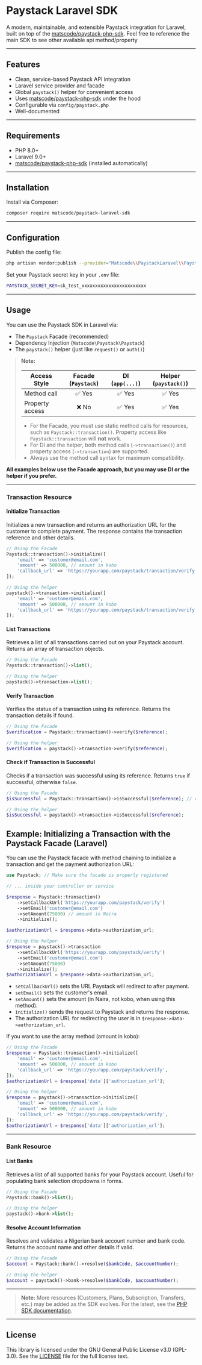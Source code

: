 # Paystack Laravel SDK

A modern, maintainable, and extensible Paystack integration for Laravel, built on top of the [matscode/paystack-php-sdk](https://packagist.org/packages/matscode/paystack-php-sdk). Feel free to reference the main SDK to see other available api method/property

---

## Features

- Clean, service-based Paystack API integration
- Laravel service provider and facade
- Global `paystack()` helper for convenient access
- Uses [matscode/paystack-php-sdk](https://packagist.org/packages/matscode/paystack-php-sdk) under the hood
- Configurable via `config/paystack.php`
- Well-documented

---

## Requirements

- PHP 8.0+
- Laravel 9.0+
- [matscode/paystack-php-sdk](https://packagist.org/packages/matscode/paystack-php-sdk) (installed automatically)

---

## Installation

Install via Composer:

```bash
composer require matscode/paystack-laravel-sdk
```

---

## Configuration

Publish the config file:

```bash
php artisan vendor:publish --provider="Matscode\\PaystackLaravel\\PaystackServiceProvider" --tag="config"
```

Set your Paystack secret key in your `.env` file:

```bash
PAYSTACK_SECRET_KEY=sk_test_xxxxxxxxxxxxxxxxxxxxxxxx
```

---

## Usage

You can use the Paystack SDK in Laravel via:

- The `Paystack` Facade (recommended)
- Dependency Injection (`Matscode\Paystack\Paystack`)
- The `paystack()` helper (just like `request()` or `auth()`)

> **Note:**
>
> | Access Style         | Facade (`Paystack`) | DI (`app(...)`) | Helper (`paystack()`) |
> |---------------------|:------------------:|:---------------:|:--------------------:|
> | Method call         |      ✅ Yes         |      ✅ Yes      |        ✅ Yes         |
> | Property access     |      ❌ No          |      ✅ Yes      |        ✅ Yes         |
>
> - For the Facade, you must use static method calls for resources, such as `Paystack::transaction()`. Property access like `Paystack::transaction` will **not** work.
> - For DI and the helper, both method calls (`->transaction()`) and property access (`->transaction`) are supported.
> - Always use the method call syntax for maximum compatibility.

**All examples below use the Facade approach, but you may use DI or the helper if you prefer.**

---

### Transaction Resource

#### Initialize Transaction

Initializes a new transaction and returns an authorization URL for the customer to complete payment. The response contains the transaction reference and other details.

```php
// Using the Facade
Paystack::transaction()->initialize([
    'email' => 'customer@email.com',
    'amount' => 500000, // amount in kobo
    'callback_url' => 'https://yourapp.com/paystack/transaction/verify',
]);

// Using the helper
paystack()->transaction->initialize([
    'email' => 'customer@email.com',
    'amount' => 500000, // amount in kobo
    'callback_url' => 'https://yourapp.com/paystack/transaction/verify',
]);
```

#### List Transactions

Retrieves a list of all transactions carried out on your Paystack account. Returns an array of transaction objects.

```php
// Using the Facade
Paystack::transaction()->list();

// Using the helper
paystack()->transaction->list();
```

#### Verify Transaction

Verifies the status of a transaction using its reference. Returns the transaction details if found.

```php
// Using the Facade
$verification = Paystack::transaction()->verify($reference);

// Using the helper
$verification = paystack()->transaction->verify($reference);
```

#### Check if Transaction is Successful

Checks if a transaction was successful using its reference. Returns `true` if successful, otherwise `false`.

```php
// Using the Facade
$isSuccessful = Paystack::transaction()->isSuccessful($reference); // returns true/false

// Using the helper
$isSuccessful = paystack()->transaction->isSuccessful($reference);
```

## Example: Initializing a Transaction with the Paystack Facade (Laravel)

You can use the Paystack facade with method chaining to initialize a transaction and get the payment authorization URL:

```php
use Paystack; // Make sure the facade is properly registered

// ... inside your controller or service

$response = Paystack::transaction()
    ->setCallbackUrl('https://yourapp.com/paystack/verify')
    ->setEmail('customer@email.com')
    ->setAmount(75000) // amount in Naira
    ->initialize();

$authorizationUrl = $response->data->authorization_url;

// Using the helper
$response = paystack()->transaction
    ->setCallbackUrl('https://yourapp.com/paystack/verify')
    ->setEmail('customer@email.com')
    ->setAmount(75000)
    ->initialize();
$authorizationUrl = $response->data->authorization_url;
```

- `setCallbackUrl()` sets the URL Paystack will redirect to after payment.
- `setEmail()` sets the customer's email.
- `setAmount()` sets the amount (in Naira, not kobo, when using this method).
- `initialize()` sends the request to Paystack and returns the response.
- The authorization URL for redirecting the user is in `$response->data->authorization_url`.

If you want to use the array method (amount in kobo):

```php
// Using the Facade
$response = Paystack::transaction()->initialize([
    'email' => 'customer@email.com',
    'amount' => 500000, // amount in kobo
    'callback_url' => 'https://yourapp.com/paystack/verify',
]);
$authorizationUrl = $response['data']['authorization_url'];

// Using the helper
$response = paystack()->transaction->initialize([
    'email' => 'customer@email.com',
    'amount' => 500000, // amount in kobo
    'callback_url' => 'https://yourapp.com/paystack/verify',
]);
$authorizationUrl = $response['data']['authorization_url'];
```

---

### Bank Resource

#### List Banks

Retrieves a list of all supported banks for your Paystack account. Useful for populating bank selection dropdowns in forms.

```php
// Using the Facade
Paystack::bank()->list();

// Using the helper
paystack()->bank->list();
```

#### Resolve Account Information

Resolves and validates a Nigerian bank account number and bank code. Returns the account name and other details if valid.

```php
// Using the Facade
$account = Paystack::bank()->resolve($bankCode, $accountNumber);

// Using the helper
$account = paystack()->bank->resolve($bankCode, $accountNumber);
```

---

> **Note:** More resources (Customers, Plans, Subscription, Transfers, etc.) may be added as the SDK evolves. For the latest, see the [PHP SDK documentation](https://packagist.org/packages/matscode/paystack-php-sdk).

---

## License

This library is licensed under the GNU General Public License v3.0 (GPL-3.0). See the [LICENSE](./LICENSE) file for the full license text.
